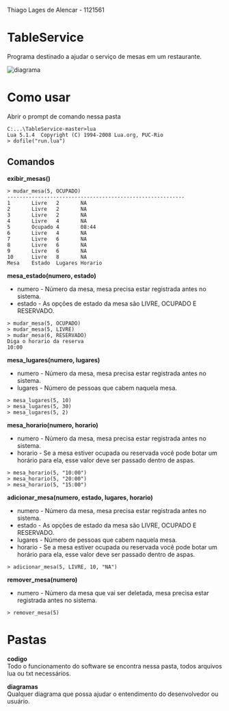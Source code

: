 Thiago Lages de Alencar - 1121561

# TableService #
Programa destinado a ajudar o serviço de mesas em um restaurante.

![diagrama](https://github.com/thiagola92/TableService/blob/master/diagramas/modulo_002.jpg)

# Como usar #
Abrir o prompt de comando nessa pasta
```
C:...\TableService-master>lua
Lua 5.1.4  Copyright (C) 1994-2008 Lua.org, PUC-Rio
> dofile("run.lua")
```

## Comandos ##   

__exibir_mesas()__  
```
> mudar_mesa(5, OCUPADO)
----------------------------------------------------------
1       Livre   2       NA
2       Livre   2       NA
3       Livre   2       NA
4       Livre   4       NA
5       Ocupado 4       08:44
6       Livre   4       NA
7       Livre   6       NA
8       Livre   6       NA
9       Livre   6       NA
10      Livre   8       NA
Mesa    Estado  Lugares Horario
```

__mesa_estado(numero, estado)__  
* numero - Número da mesa, mesa precisa estar registrada antes no sistema.  
* estado - As opções de estado da mesa são LIVRE, OCUPADO E RESERVADO.  
```
> mudar_mesa(5, OCUPADO)
> mudar_mesa(5, LIVRE)
> mudar_mesa(6, RESERVADO)
Diga o horario da reserva
10:00
```

__mesa_lugares(numero, lugares)__   
* numero - Número da mesa, mesa precisa estar registrada antes no sistema.  
* lugares - Número de pessoas que cabem naquela mesa.  
```
> mesa_lugares(5, 10)
> mesa_lugares(5, 30)
> mesa_lugares(5, 2)
```

__mesa_horario(numero, horario)__   
* numero - Número da mesa, mesa precisa estar registrada antes no sistema.
* horario - Se a mesa estiver ocupada ou reservada você pode botar um horário para ela, esse valor deve ser passado dentro de aspas.  
```
> mesa_horario(5, "10:00")
> mesa_horario(5, "20:00")
> mesa_horario(5, "15:00")
```

__adicionar_mesa(numero, estado, lugares, horario)__   
* numero - Número da mesa, mesa precisa estar registrada antes no sistema.  
* estado - As opções de estado da mesa são LIVRE, OCUPADO E RESERVADO.  
* lugares - Número de pessoas que cabem naquela mesa.  
* horario - Se a mesa estiver ocupada ou reservada você pode botar um horário para ela, esse valor deve ser passado dentro de aspas.  
```
> adicionar_mesa(5, LIVRE, 10, "NA")
```

__remover_mesa(numero)__
* numero - Número da mesa que vai ser deletada, mesa precisa estar registrada antes no sistema.  
```
> remover_mesa(5)
```

# Pastas #
__codigo__    
Todo o funcionamento do software se encontra nessa pasta, todos arquivos lua ou txt necessários.

__diagramas__    
Qualquer diagrama que possa ajudar o entendimento do desenvolvedor ou usuário.
